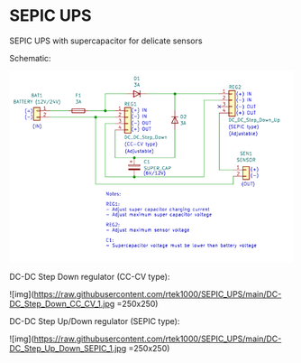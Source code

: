 # SEPIC UPS
SEPIC UPS with supercapacitor for delicate sensors

Schematic:

![img](https://raw.githubusercontent.com/rtek1000/SEPIC_UPS/main/Schematic.png)

DC-DC Step Down regulator (CC-CV type):

![img](https://raw.githubusercontent.com/rtek1000/SEPIC_UPS/main/DC-DC_Step_Down_CC_CV_1.jpg =250x250)

DC-DC Step Up/Down regulator (SEPIC type):

![img](https://raw.githubusercontent.com/rtek1000/SEPIC_UPS/main/DC-DC_Step_Up_Down_SEPIC_1.jpg =250x250)
